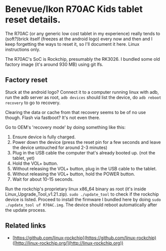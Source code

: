# Benevue/Ikon R70AC Kids tablet reset details.

The R70AC (or any generic low cost tablet in my experience) really tends to (soft?)brick itself (freezes at the android logo) every now and then and I keep forgetting the ways to reset it, so I'll document it here. Linux instructions only.

The R70AC's SoC is Rockchip, presumably the RK3026. I bundled some old factory image (it's around 930 MB) using git lfs.

## Factory reset

Stuck at the android logo? Connect it to a computer running linux with adb, run the adb server as root, `adb devices` should list the device, do `adb reboot recovery` to go to recovery.

Clearing the data or cache from that recovery seems to be of no use though. Flash via fastboot? It's not even there.

Go to OEM's 'recovery mode' by doing something like this:

1. Ensure device is fully charged.
2. Power down the device (press the reset pin for a few seconds and leave the device untouched for around 2-3 minutes)
3. Plug in the USB cable the computer that's already booted up. (not the tablet, yet)
4. Hold the VOL+ button.
5. Without releasing the VOL+ button, plug in the USB cable to the tablet.
6. Without releasing the VOL+ button, hold the POWER button.
7. Wait for about 10-15 seconds.

Run the rockchip's proprietary linux x86_64 binary as root (it's inside Linux_Upgrade_Tool_v1.21.zip). `sudo ./update_tool` to check if the rockchip device is listed. Proceed to install the firmware I bundled here by doing `sudo ./update_tool uf R70AC.img`. The device should reboot automatically after the update process.

## Related links

* [https://github.com/linux-rockchip](https://github.com/linux-rockchip) ([http://linux-rockchip.org/](http://linux-rockchip.org))
